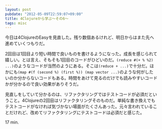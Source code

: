 ```yaml
---
layout: post
pubdate: "2012-05-09T22:59:07+09:00"
title: 4Clojureから学ぶ〜その6〜
tags: misc
---
```

今日は4ClojureのEasyを見直した。残り数個あるけれど、明日からはまた先へ進めていくつもりだ。

2回目は1回目より短い時間で良いものを書けるようになった。成長を感じられて嬉しい。とは言え、そもそも1回目のコードがひどいのだ。`(reduce #(+ % %2) ...)`のようなコードが当然のようにある。そこは`(reduce + ...)`で十分だ。ほかにも`(map #(f (second %) (first %)) (map vector ...)`のような何がしたいのか分からないコードもある。時間をあけて見るのだけでも読みやすいコードかが分かるので良い効果がありそうだ。

見直しをしていて分かるのは、リファクタリングではテストコードが必須だということ。4Clojureの2回目はリファクタリングそのものだ。単純な書き換えでもテストコードがなければ気づかない場面がたくさんあった。元々言われていることだけれど、改めてリファクタリングにテストコードは必須だと感じた。

17 min.
